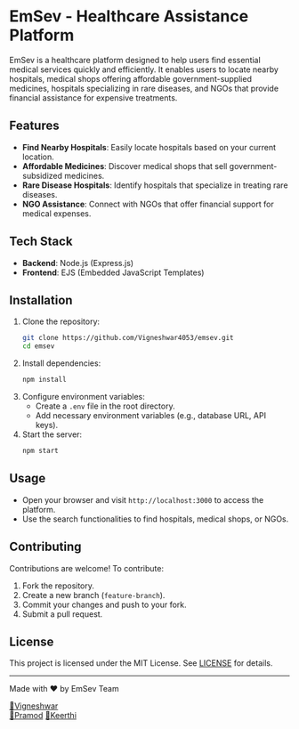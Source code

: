 # EmSev - Healthcare Assistance Platform

EmSev is a healthcare platform designed to help users find essential medical services quickly and efficiently. It enables users to locate nearby hospitals, medical shops offering affordable government-supplied medicines, hospitals specializing in rare diseases, and NGOs that provide financial assistance for expensive treatments.

## Features
- **Find Nearby Hospitals**: Easily locate hospitals based on your current location.
- **Affordable Medicines**: Discover medical shops that sell government-subsidized medicines.
- **Rare Disease Hospitals**: Identify hospitals that specialize in treating rare diseases.
- **NGO Assistance**: Connect with NGOs that offer financial support for medical expenses.

## Tech Stack
- **Backend**: Node.js (Express.js)
- **Frontend**: EJS (Embedded JavaScript Templates)


## Installation
1. Clone the repository:
   ```bash
   git clone https://github.com/Vigneshwar4053/emsev.git
   cd emsev
   ```
2. Install dependencies:
   ```bash
   npm install
   ```
3. Configure environment variables:
   - Create a `.env` file in the root directory.
   - Add necessary environment variables (e.g., database URL, API keys).
4. Start the server:
   ```bash
   npm start
   ```

## Usage
- Open your browser and visit `http://localhost:3000` to access the platform.
- Use the search functionalities to find hospitals, medical shops, or NGOs.

## Contributing
Contributions are welcome! To contribute:
1. Fork the repository.
2. Create a new branch (`feature-branch`).
3. Commit your changes and push to your fork.
4. Submit a pull request.

## License
This project is licensed under the MIT License. See [LICENSE](LICENSE) for details.


---
Made with ❤️ by EmSev Team

[🌟Vigneshwar](https://github.com/Vigneshwar4053)  
[🌟Pramod](https://github.com/Pramod-325) 
[🌟Keerthi](https://github.com/keerthiboga)


